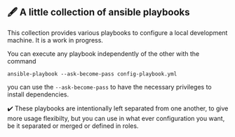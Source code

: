 🖋️ A little collection of ansible playbooks
----------------------------------------

This collection provides various playbooks to configure a local development machine. It is a work in progress.

You can execute any playbook independently of the other with the command

`ansible-playbook --ask-become-pass config-playbook.yml` 

you can use the `--ask-become-pass` to have the necessary privileges to install dependencies.

✔️  These playbooks are intentionally left separated from one another, to give more usage flexibilty, but
you can use in what ever configuration you want, be it separated or merged or defined in roles.
